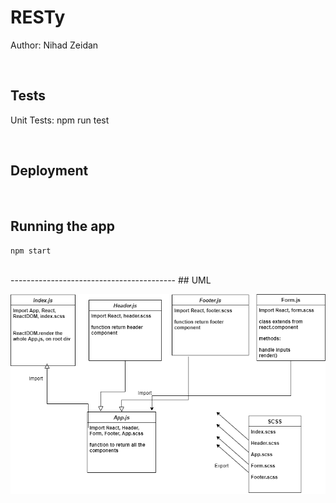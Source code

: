 # RESTy

Author: Nihad Zeidan

<br />

## Tests 
Unit Tests: npm run test

<br />


## Deployment

<br />

## Running the app
`npm start`

<br />
-----------------------------------------
## UML


![](./src/RESTyUML.png)


